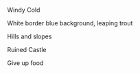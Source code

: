Windy Cold

White border blue background, leaping trout

Hills and slopes

Ruined Castle

Give up food

